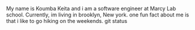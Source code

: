 My name is Koumba Keita and i am a software engineer at Marcy Lab school. Currently, im living in brooklyn, New york. one fun fact about me is that i like to go hiking on the weekends.
git status